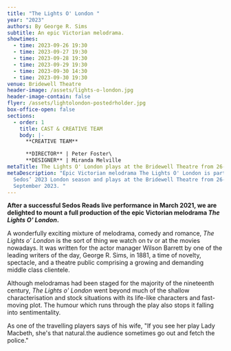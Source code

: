 ```yaml
---
title: "The Lights O' London "
year: "2023"
authors: By George R. Sims
subtitle: An epic Victorian melodrama.
showtimes:
  - time: 2023-09-26 19:30
  - time: 2023-09-27 19:30
  - time: 2023-09-28 19:30
  - time: 2023-09-29 19:30
  - time: 2023-09-30 14:30
  - time: 2023-09-30 19:30
venue: Bridewell Theatre
header-image: /assets/lights-o-london.jpg
header-image-contain: false
flyer: /assets/lightolondon-postedrholder.jpg
box-office-open: false
sections:
  - order: 1
    title: CAST & CREATIVE TEAM
    body: |-
      **CREATIVE TEAM**

      **DIRECTOR** | Peter Foster\
      **DESIGNER** | Miranda Melville
metaTitle: The Lights O' London plays at the Bridewell Theatre from 26-30 September 2023
metaDescription: "Epic Victorian melodrama The Lights O' London is part of
  Sedos’ 2023 London season and plays at the Bridewell Theatre from 26-30
  September 2023. "
---
```

**After a successful Sedos Reads live performance in March 2021, we are delighted to mount a full production of the epic Victorian melodrama *The Lights O' London*.**

A wonderfully exciting mixture of melodrama, comedy and romance, *The Lights o’ London* is the sort of thing we watch on tv or at the movies nowadays. It was written for the actor manager Wilson Barrett by one of the leading writers of the day, George R. Sims, in 1881, a time of novelty, spectacle, and a theatre public comprising a growing and demanding middle class clientele.

Although melodramas had been staged for the majority of the nineteenth century, *The Lights o' London* went beyond much of the shallow characterisation and stock situations with its life-like characters and fast-moving plot. The humour which runs through the play also stops it falling into sentimentality. 

As one of the travelling players says of his wife, "If you see her play Lady Macbeth, she's that natural.the audience sometimes go out and fetch the police."